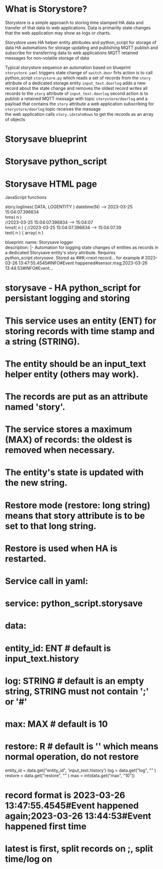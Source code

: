 # What is Storystore?
Storystore is a simple approach to storing time stamped HA data and transfer of that data to web applications.
Data is primarilly state changes that the web application may show as logs or charts. 

Storystore uses
HA helper entity attributes and python_script for storage of data
HA automations for storage updating and publishing 
MQTT publish and subscribe for transferring data to web applications
MQTT retained messages for non-volatile storage of data

Typical storystore sequence
an automation based on blueprint `storystore.yaml` triggers state change of `switch.door`
firts action is to call python_script `storystore.py` which
reads a set of records from the `story` attribute of a dedicated storage entity `input_text.doorlog` 
adds a new record about the state change and removes the oldest record
writes all records to the `story` attribute of `input_text.doorlog` 
second action is to publish a retained MQTT message with topic `storystore/doorlog` and a payload that contains the `story` attribute
a web application subscribing for `storystore/doorlog` topic receives the message  
the web application calls `story.idstateRows` to get the records as an array of objects



# Storysave blueprint

# Storysave python_script

# Storysave HTML page

JavaScript functions


story.loglines( DATA, LOGENTITY )
datetime(N) 
 --> 2023-03-25 15:04:07.396834     
hms( n )  
//2023-03-25 15:04:07.396834 --> 15:04:07    
hmsf( n ) {
//2023-03-25 15:04:07.396834 --> 15:04:07.39    
 text( n ) {
array( n ) 


blueprint:
  name: Storysave logger  
  description: |-
     Automation for logging state changes of entities as records in a dedicated Storysave entity's *story* attribute. 
     Requires *python_script.storysave*. 
     Stored as <Timestamp>#<Log type>#<Logged state>#<Logged entity_id>;<next record... 
     for example # 2023-03-26 13:47:55.4545#INFO#Event happened#sensor.msg;2023-03-26 13:44:53#INFO#Event...
      

# storysave - HA python_script for persistant logging and storing 
# This service uses an entity (ENT) for storing records with time stamp and a string (STRING).
# The entity should be an input_text helper entity (others may work).
# The records are put as an attribute named 'story'.
# The service stores a maximum (MAX) of records: the oldest is removed when necessary.  
# The entity's state is updated with the new string.
# Restore mode (restore: long string) means that story attribute is to be set to that long string. 
# Restore is used when HA is restarted.

# Service call in yaml:

# service: python_script.storysave
# data:
#   entity_id: ENT  # default is input_text.history
#   log: STRING     # default is an empty string, STRING must not contain ';' or '#'
#   max: MAX        # default is 10
#   restore: R      # default is '' which means normal operation, do not restore 

entity_id = data.get("entity_id", 'input_text.history')
log = data.get("log", "" )
restore = data.get("restore", "" )
max = int(data.get("max", "10"))
# record format is  2023-03-26 13:47:55.4545#<STRING>Event happened again;2023-03-26 13:44:53#Event happened first time
# latest is first, split records on ;, split time/log on #

